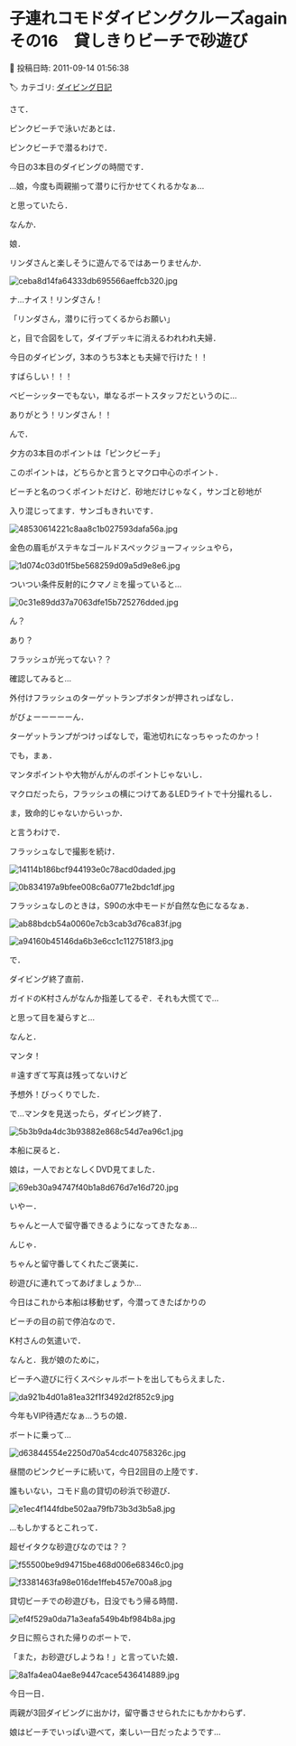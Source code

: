 # 子連れコモドダイビングクルーズagain　その16　貸しきりビーチで砂遊び

📅 投稿日時: 2011-09-14 01:56:38

🏷️ カテゴリ: [ダイビング日記](ce3a7a8d424d112fce83ee85c81a0e344.md)

さて．





ピンクビーチで泳いだあとは．


ピンクビーチで潜るわけで．


今日の3本目のダイビングの時間です．





…娘，今度も両親揃って潜りに行かせてくれるかなぁ…





と思っていたら．


なんか．


娘．


リンダさんと楽しそうに遊んでるではあーりませんか．




![ceba8d14fa64333db695566aeffcb320.jpg](images/ceba8d14fa64333db695566aeffcb320.jpg)




ナ…ナイス！リンダさん！


「リンダさん，潜りに行ってくるからお願い」


と，目で合図をして，ダイブデッキに消えるわれわれ夫婦．





今日のダイビング，3本のうち3本とも夫婦で行けた！！


すばらしい！！！


ベビーシッターでもない，単なるボートスタッフだというのに…


ありがとう！リンダさん！！





んで．


夕方の3本目のポイントは「ピンクビーチ」


このポイントは，どちらかと言うとマクロ中心のポイント．





ビーチと名のつくポイントだけど．砂地だけじゃなく，サンゴと砂地が


入り混じってます．サンゴもきれいです．




![48530614221c8aa8c1b027593dafa56a.jpg](images/48530614221c8aa8c1b027593dafa56a.jpg)







金色の眉毛がステキなゴールドスペックジョーフィッシュやら，




![1d074c03d01f5be568259d09a5d9e8e6.jpg](images/1d074c03d01f5be568259d09a5d9e8e6.jpg)







ついつい条件反射的にクマノミを撮っていると…




![0c31e89dd37a7063dfe15b725276dded.jpg](images/0c31e89dd37a7063dfe15b725276dded.jpg)







ん？


あり？


フラッシュが光ってない？？





確認してみると…


外付けフラッシュのターゲットランプボタンが押されっぱなし．


がびょーーーーーん．


ターゲットランプがつけっぱなしで，電池切れになっちゃったのかっ！





でも，まぁ．


マンタポイントや大物がんがんのポイントじゃないし．


マクロだったら，フラッシュの横につけてあるLEDライトで十分撮れるし．


ま，致命的じゃないからいっか．





と言うわけで．


フラッシュなしで撮影を続け．




![14114b186bcf944193e0c78acd0daded.jpg](images/14114b186bcf944193e0c78acd0daded.jpg)






![0b834197a9bfee008c6a0771e2bdc1df.jpg](images/0b834197a9bfee008c6a0771e2bdc1df.jpg)







フラッシュなしのときは，S90の水中モードが自然な色になるなぁ．




![ab88bdcb54a0060e7cb3cab3d76ca83f.jpg](images/ab88bdcb54a0060e7cb3cab3d76ca83f.jpg)






![a94160b45146da6b3e6cc1c1127518f3.jpg](images/a94160b45146da6b3e6cc1c1127518f3.jpg)







で．


ダイビング終了直前．


ガイドのK村さんがなんか指差してるぞ．それも大慌てで…


と思って目を凝らすと…


なんと．


マンタ！


＃遠すぎて写真は残ってないけど


予想外！びっくりでした．





で…マンタを見送ったら，ダイビング終了．




![5b3b9da4dc3b93882e868c54d7ea96c1.jpg](images/5b3b9da4dc3b93882e868c54d7ea96c1.jpg)







本船に戻ると．


娘は，一人でおとなしくDVD見てました．




![69eb30a94747f40b1a8d676d7e16d720.jpg](images/69eb30a94747f40b1a8d676d7e16d720.jpg)




いやー．


ちゃんと一人で留守番できるようになってきたなぁ…





んじゃ．


ちゃんと留守番してくれたご褒美に．


砂遊びに連れてってあげましょうか…





今日はこれから本船は移動せず，今潜ってきたばかりの


ビーチの目の前で停泊なので．


K村さんの気遣いで．


なんと．我が娘のために，


ビーチへ遊びに行くスペシャルボートを出してもらえました．




![da921b4d01a81ea32f1f3492d2f852c9.jpg](images/da921b4d01a81ea32f1f3492d2f852c9.jpg)




今年もVIP待遇だなぁ…うちの娘．





ボートに乗って…




![d63844554e2250d70a54cdc40758326c.jpg](images/d63844554e2250d70a54cdc40758326c.jpg)







昼間のピンクビーチに続いて，今日2回目の上陸です．


誰もいない，コモド島の貸切の砂浜で砂遊び．




![e1ec4f144fdbe502aa79fb73b3d3b5a8.jpg](images/e1ec4f144fdbe502aa79fb73b3d3b5a8.jpg)







…もしかするとこれって．


超ゼイタクな砂遊びなのでは？？




![f55500be9d94715be468d006e68346c0.jpg](images/f55500be9d94715be468d006e68346c0.jpg)









![f3381463fa98e016de1ffeb457e700a8.jpg](images/f3381463fa98e016de1ffeb457e700a8.jpg)




貸切ビーチでの砂遊びも，日没でもう帰る時間． 







![ef4f529a0da71a3eafa549b4bf984b8a.jpg](images/ef4f529a0da71a3eafa549b4bf984b8a.jpg)




夕日に照らされた帰りのボートで．


「また，お砂遊びしようね！」と言っていた娘．




![8a1fa4ea04ae8e9447cace5436414889.jpg](images/8a1fa4ea04ae8e9447cace5436414889.jpg)




今日一日．


両親が3回ダイビングに出かけ，留守番させられたにもかかわらず．


娘はビーチでいっぱい遊べて，楽しい一日だったようです…
